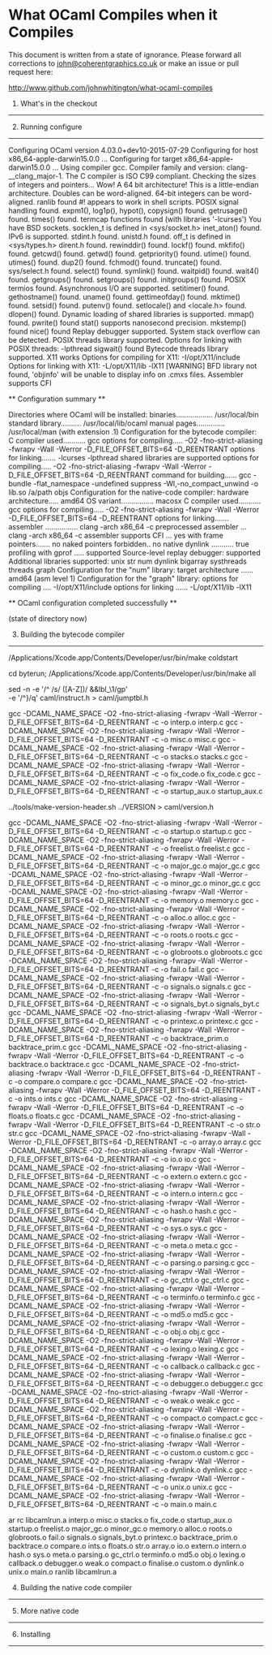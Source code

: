 What OCaml Compiles when it Compiles
====================================

This document is written from a state of ignorance. Please forward all
corrections to john@coherentgraphics.co.uk or make an issue or pull request
here:

http://www.github.com/johnwhitington/what-ocaml-compiles


1. What's in the checkout
-------------------------

2. Running configure
--------------------

Configuring OCaml version 4.03.0+dev10-2015-07-29
Configuring for host x86_64-apple-darwin15.0.0 ...
Configuring for target x86_64-apple-darwin15.0.0 ...
Using compiler gcc.
Compiler family and version: clang-__clang_major-1.
The C compiler is ISO C99 compliant.
Checking the sizes of integers and pointers...
Wow! A 64 bit architecture!
This is a little-endian architecture.
Doubles can be word-aligned.
64-bit integers can be word-aligned.
ranlib found
#! appears to work in shell scripts.
POSIX signal handling found.
expm1(), log1p(), hypot(), copysign() found.
getrusage() found.
times() found.
termcap functions found (with libraries '-lcurses')
You have BSD sockets.
socklen_t is defined in <sys/socket.h>
inet_aton() found.
IPv6 is supported.
stdint.h found.
unistd.h found.
off_t is defined in <sys/types.h>
dirent.h found.
rewinddir() found.
lockf() found.
mkfifo() found.
getcwd() found.
getwd() found.
getpriority() found.
utime() found.
utimes() found.
dup2() found.
fchmod() found.
truncate() found.
sys/select.h found.
select() found.
symlink() found.
waitpid() found.
wait4() found.
getgroups() found.
setgroups() found.
initgroups() found.
POSIX termios found.
Asynchronous I/O are supported.
setitimer() found.
gethostname() found.
uname() found.
gettimeofday() found.
mktime() found.
setsid() found.
putenv() found.
setlocale() and <locale.h> found.
dlopen() found.
Dynamic loading of shared libraries is supported.
mmap() found.
pwrite() found
stat() supports nanosecond precision.
mkstemp() found
nice() found
Replay debugger supported.
System stack overflow can be detected.
POSIX threads library supported.
Options for linking with POSIX threads: -lpthread
sigwait() found
Bytecode threads library supported.
X11 works
Options for compiling for X11: -I/opt/X11/include
Options for linking with X11: -L/opt/X11/lib -lX11
[WARNING] BFD library not found, 'objinfo' will be unable to display info  on .cmxs files.
Assembler supports CFI

** Configuration summary **

Directories where OCaml will be installed:
        binaries.................. /usr/local/bin
        standard library.......... /usr/local/lib/ocaml
        manual pages.............. /usr/local/man (with extension .1)
Configuration for the bytecode compiler:
        C compiler used........... gcc
        options for compiling.....  -O2 -fno-strict-aliasing -fwrapv -Wall -Werror -D_FILE_OFFSET_BITS=64 -D_REENTRANT
        options for linking.......     -lcurses -lpthread
        shared libraries are supported
        options for compiling.....   -O2 -fno-strict-aliasing -fwrapv -Wall -Werror -D_FILE_OFFSET_BITS=64 -D_REENTRANT
        command for building...... gcc -bundle -flat_namespace -undefined suppress                    -Wl,-no_compact_unwind -o lib.so /a/path objs
Configuration for the native-code compiler:
        hardware architecture..... amd64
        OS variant................ macosx
        C compiler used........... gcc
        options for compiling.....  -O2 -fno-strict-aliasing -fwrapv -Wall -Werror -D_FILE_OFFSET_BITS=64 -D_REENTRANT
        options for linking.......   
        assembler ................ clang -arch x86_64 -c
        preprocessed assembler ... clang -arch x86_64 -c
        assembler supports CFI ... yes
        with frame pointers....... no
        naked pointers forbidden.. no
        native dynlink ........... true
        profiling with gprof ..... supported
Source-level replay debugger: supported
Additional libraries supported:
        unix str num dynlink bigarray systhreads threads graph
Configuration for the "num" library:
        target architecture ...... amd64 (asm level 1)
Configuration for the "graph" library:
        options for compiling .... -I/opt/X11/include
        options for linking ...... -L/opt/X11/lib -lX11

** OCaml configuration completed successfully **


(state of directory now)

3. Building the bytecode compiler
---------------------------------

/Applications/Xcode.app/Contents/Developer/usr/bin/make coldstart

cd byterun; /Applications/Xcode.app/Contents/Developer/usr/bin/make all

sed -n -e '/^  /s/ \([A-Z]\)/ \&\&lbl_\1/gp' \
	       -e '/^}/q' caml/instruct.h > caml/jumptbl.h

gcc -DCAML_NAME_SPACE -O2 -fno-strict-aliasing -fwrapv -Wall -Werror -D_FILE_OFFSET_BITS=64 -D_REENTRANT    -c -o interp.o interp.c
gcc -DCAML_NAME_SPACE -O2 -fno-strict-aliasing -fwrapv -Wall -Werror -D_FILE_OFFSET_BITS=64 -D_REENTRANT    -c -o misc.o misc.c
gcc -DCAML_NAME_SPACE -O2 -fno-strict-aliasing -fwrapv -Wall -Werror -D_FILE_OFFSET_BITS=64 -D_REENTRANT    -c -o stacks.o stacks.c
gcc -DCAML_NAME_SPACE -O2 -fno-strict-aliasing -fwrapv -Wall -Werror -D_FILE_OFFSET_BITS=64 -D_REENTRANT    -c -o fix_code.o fix_code.c
gcc -DCAML_NAME_SPACE -O2 -fno-strict-aliasing -fwrapv -Wall -Werror -D_FILE_OFFSET_BITS=64 -D_REENTRANT    -c -o startup_aux.o startup_aux.c

../tools/make-version-header.sh ../VERSION > caml/version.h

gcc -DCAML_NAME_SPACE -O2 -fno-strict-aliasing -fwrapv -Wall -Werror -D_FILE_OFFSET_BITS=64 -D_REENTRANT    -c -o startup.o startup.c
gcc -DCAML_NAME_SPACE -O2 -fno-strict-aliasing -fwrapv -Wall -Werror -D_FILE_OFFSET_BITS=64 -D_REENTRANT    -c -o freelist.o freelist.c
gcc -DCAML_NAME_SPACE -O2 -fno-strict-aliasing -fwrapv -Wall -Werror -D_FILE_OFFSET_BITS=64 -D_REENTRANT    -c -o major_gc.o major_gc.c
gcc -DCAML_NAME_SPACE -O2 -fno-strict-aliasing -fwrapv -Wall -Werror -D_FILE_OFFSET_BITS=64 -D_REENTRANT    -c -o minor_gc.o minor_gc.c
gcc -DCAML_NAME_SPACE -O2 -fno-strict-aliasing -fwrapv -Wall -Werror -D_FILE_OFFSET_BITS=64 -D_REENTRANT    -c -o memory.o memory.c
gcc -DCAML_NAME_SPACE -O2 -fno-strict-aliasing -fwrapv -Wall -Werror -D_FILE_OFFSET_BITS=64 -D_REENTRANT    -c -o alloc.o alloc.c
gcc -DCAML_NAME_SPACE -O2 -fno-strict-aliasing -fwrapv -Wall -Werror -D_FILE_OFFSET_BITS=64 -D_REENTRANT    -c -o roots.o roots.c
gcc -DCAML_NAME_SPACE -O2 -fno-strict-aliasing -fwrapv -Wall -Werror -D_FILE_OFFSET_BITS=64 -D_REENTRANT    -c -o globroots.o globroots.c
gcc -DCAML_NAME_SPACE -O2 -fno-strict-aliasing -fwrapv -Wall -Werror -D_FILE_OFFSET_BITS=64 -D_REENTRANT    -c -o fail.o fail.c
gcc -DCAML_NAME_SPACE -O2 -fno-strict-aliasing -fwrapv -Wall -Werror -D_FILE_OFFSET_BITS=64 -D_REENTRANT    -c -o signals.o signals.c
gcc -DCAML_NAME_SPACE -O2 -fno-strict-aliasing -fwrapv -Wall -Werror -D_FILE_OFFSET_BITS=64 -D_REENTRANT    -c -o signals_byt.o signals_byt.c
gcc -DCAML_NAME_SPACE -O2 -fno-strict-aliasing -fwrapv -Wall -Werror -D_FILE_OFFSET_BITS=64 -D_REENTRANT    -c -o printexc.o printexc.c
gcc -DCAML_NAME_SPACE -O2 -fno-strict-aliasing -fwrapv -Wall -Werror -D_FILE_OFFSET_BITS=64 -D_REENTRANT    -c -o backtrace_prim.o backtrace_prim.c
gcc -DCAML_NAME_SPACE -O2 -fno-strict-aliasing -fwrapv -Wall -Werror -D_FILE_OFFSET_BITS=64 -D_REENTRANT    -c -o backtrace.o backtrace.c
gcc -DCAML_NAME_SPACE -O2 -fno-strict-aliasing -fwrapv -Wall -Werror -D_FILE_OFFSET_BITS=64 -D_REENTRANT    -c -o compare.o compare.c
gcc -DCAML_NAME_SPACE -O2 -fno-strict-aliasing -fwrapv -Wall -Werror -D_FILE_OFFSET_BITS=64 -D_REENTRANT    -c -o ints.o ints.c
gcc -DCAML_NAME_SPACE -O2 -fno-strict-aliasing -fwrapv -Wall -Werror -D_FILE_OFFSET_BITS=64 -D_REENTRANT    -c -o floats.o floats.c
gcc -DCAML_NAME_SPACE -O2 -fno-strict-aliasing -fwrapv -Wall -Werror -D_FILE_OFFSET_BITS=64 -D_REENTRANT    -c -o str.o str.c
gcc -DCAML_NAME_SPACE -O2 -fno-strict-aliasing -fwrapv -Wall -Werror -D_FILE_OFFSET_BITS=64 -D_REENTRANT    -c -o array.o array.c
gcc -DCAML_NAME_SPACE -O2 -fno-strict-aliasing -fwrapv -Wall -Werror -D_FILE_OFFSET_BITS=64 -D_REENTRANT    -c -o io.o io.c
gcc -DCAML_NAME_SPACE -O2 -fno-strict-aliasing -fwrapv -Wall -Werror -D_FILE_OFFSET_BITS=64 -D_REENTRANT    -c -o extern.o extern.c
gcc -DCAML_NAME_SPACE -O2 -fno-strict-aliasing -fwrapv -Wall -Werror -D_FILE_OFFSET_BITS=64 -D_REENTRANT    -c -o intern.o intern.c
gcc -DCAML_NAME_SPACE -O2 -fno-strict-aliasing -fwrapv -Wall -Werror -D_FILE_OFFSET_BITS=64 -D_REENTRANT    -c -o hash.o hash.c
gcc -DCAML_NAME_SPACE -O2 -fno-strict-aliasing -fwrapv -Wall -Werror -D_FILE_OFFSET_BITS=64 -D_REENTRANT    -c -o sys.o sys.c
gcc -DCAML_NAME_SPACE -O2 -fno-strict-aliasing -fwrapv -Wall -Werror -D_FILE_OFFSET_BITS=64 -D_REENTRANT    -c -o meta.o meta.c
gcc -DCAML_NAME_SPACE -O2 -fno-strict-aliasing -fwrapv -Wall -Werror -D_FILE_OFFSET_BITS=64 -D_REENTRANT    -c -o parsing.o parsing.c
gcc -DCAML_NAME_SPACE -O2 -fno-strict-aliasing -fwrapv -Wall -Werror -D_FILE_OFFSET_BITS=64 -D_REENTRANT    -c -o gc_ctrl.o gc_ctrl.c
gcc -DCAML_NAME_SPACE -O2 -fno-strict-aliasing -fwrapv -Wall -Werror -D_FILE_OFFSET_BITS=64 -D_REENTRANT    -c -o terminfo.o terminfo.c
gcc -DCAML_NAME_SPACE -O2 -fno-strict-aliasing -fwrapv -Wall -Werror -D_FILE_OFFSET_BITS=64 -D_REENTRANT    -c -o md5.o md5.c
gcc -DCAML_NAME_SPACE -O2 -fno-strict-aliasing -fwrapv -Wall -Werror -D_FILE_OFFSET_BITS=64 -D_REENTRANT    -c -o obj.o obj.c
gcc -DCAML_NAME_SPACE -O2 -fno-strict-aliasing -fwrapv -Wall -Werror -D_FILE_OFFSET_BITS=64 -D_REENTRANT    -c -o lexing.o lexing.c
gcc -DCAML_NAME_SPACE -O2 -fno-strict-aliasing -fwrapv -Wall -Werror -D_FILE_OFFSET_BITS=64 -D_REENTRANT    -c -o callback.o callback.c
gcc -DCAML_NAME_SPACE -O2 -fno-strict-aliasing -fwrapv -Wall -Werror -D_FILE_OFFSET_BITS=64 -D_REENTRANT    -c -o debugger.o debugger.c
gcc -DCAML_NAME_SPACE -O2 -fno-strict-aliasing -fwrapv -Wall -Werror -D_FILE_OFFSET_BITS=64 -D_REENTRANT    -c -o weak.o weak.c
gcc -DCAML_NAME_SPACE -O2 -fno-strict-aliasing -fwrapv -Wall -Werror -D_FILE_OFFSET_BITS=64 -D_REENTRANT    -c -o compact.o compact.c
gcc -DCAML_NAME_SPACE -O2 -fno-strict-aliasing -fwrapv -Wall -Werror -D_FILE_OFFSET_BITS=64 -D_REENTRANT    -c -o finalise.o finalise.c
gcc -DCAML_NAME_SPACE -O2 -fno-strict-aliasing -fwrapv -Wall -Werror -D_FILE_OFFSET_BITS=64 -D_REENTRANT    -c -o custom.o custom.c
gcc -DCAML_NAME_SPACE -O2 -fno-strict-aliasing -fwrapv -Wall -Werror -D_FILE_OFFSET_BITS=64 -D_REENTRANT    -c -o dynlink.o dynlink.c
gcc -DCAML_NAME_SPACE -O2 -fno-strict-aliasing -fwrapv -Wall -Werror -D_FILE_OFFSET_BITS=64 -D_REENTRANT    -c -o unix.o unix.c
gcc -DCAML_NAME_SPACE -O2 -fno-strict-aliasing -fwrapv -Wall -Werror -D_FILE_OFFSET_BITS=64 -D_REENTRANT    -c -o main.o main.c

ar rc libcamlrun.a interp.o misc.o stacks.o fix_code.o startup_aux.o startup.o freelist.o major_gc.o minor_gc.o memory.o alloc.o roots.o globroots.o fail.o signals.o signals_byt.o printexc.o backtrace_prim.o backtrace.o compare.o ints.o floats.o str.o array.o io.o extern.o intern.o hash.o sys.o meta.o parsing.o gc_ctrl.o terminfo.o md5.o obj.o lexing.o callback.o debugger.o weak.o compact.o finalise.o custom.o dynlink.o unix.o main.o
ranlib libcamlrun.a

4. Building the native code compiler
------------------------------------

5. More native code
-------------------

6. Installing
---------------


